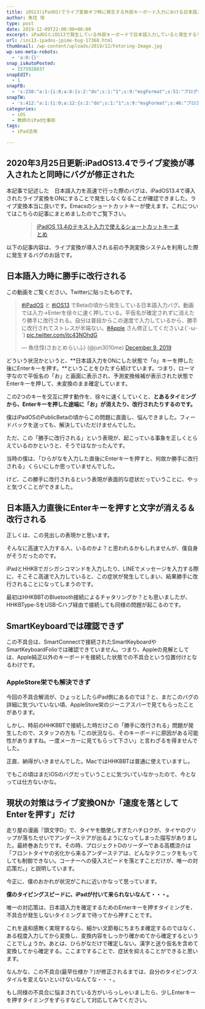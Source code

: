 ```yaml
---
title: iOS13(iPadOS)でライブ変換オフ時に発生する外部キーボード入力における日本語入力バグ
author: 魚住 惇
type: post
date: 2019-12-09T22:00:00+00:00
excerpt: iPadOSとiOS13で発生している外部キーボードで日本語入力していると発生する不具合について書きました
url: /ios13-ipados-jpime-bug-17368.html
thumbnail: /wp-content/uploads/2019/12/Fotoring-Image.jpg
wp-seo-meta-robots:
  - 'a:0:{}'
snap_isAutoPosted:
  - 1575928837
snapEdIT:
  - 1
snapFB:
  - 's:238:"a:1:{i:0;a:8:{s:2:"do";s:1:"1";s:9:"msgFormat";s:51:"ブログを更新しました！%TITLE% %SITENAME%";s:8:"postType";s:1:"A";s:9:"isAutoImg";s:1:"A";s:8:"imgToUse";s:0:"";s:9:"isAutoURL";s:1:"A";s:8:"urlToUse";s:0:"";s:4:"doFB";i:0;}}";'
snapTW:
  - 's:412:"a:1:{i:0;a:12:{s:2:"do";s:1:"1";s:9:"msgFormat";s:46:"ブログを更新しました: %TITLE%  %URL%";s:8:"attchImg";s:1:"1";s:9:"isAutoImg";s:1:"A";s:8:"imgToUse";s:0:"";s:9:"isAutoURL";s:1:"A";s:8:"urlToUse";s:0:"";s:4:"doTW";i:0;s:8:"isPosted";s:1:"1";s:4:"pgID";s:19:"1204158939056631808";s:7:"postURL";s:56:"https://twitter.com/jun3010me/status/1204158939056631808";s:5:"pDate";s:19:"2019-12-09 22:00:38";}}";'
categories:
  - iOS
  - 教師のiPad仕事術
tags:
  - iPad活用

---
```

## 2020年3月25日更新:iPadOS13.4でライブ変換が導入されたと同時にバグが修正された

本記事で記述した　日本語入力を高速で行った際のバグは、iPadOS13.4で導入されたライブ変換をONにすることで発生しなくなることが確認できました。ライブ変換本当に良いです。Emacsのショートカットキーが使えます。これについてはこちらの記事にまとめましたのでご覧下さい。<figure class="wp-block-embed is-type-rich is-provider-wp-oembed-blog-card">

<div class="wp-block-embed__wrapper">
  <blockquote class="wp-embedded-content" data-secret="T0moFLLARv">
    <a href="http://jun3010.me/ipados-emacs-shortcutkey-17641.html">iPadOS 13.4のテキスト入力で使えるショートカットキーまとめ</a>
  </blockquote>
</div></figure> 

以下の記事内容は、ライブ変換が導入される前の予測変換システムを利用した際に発生するバグのお話です。

## 日本語入力時に勝手に改行される

この動画をご覧ください。Twitterに貼ったものです。

<blockquote class="twitter-tweet">
  <p dir="ltr" lang="ja">
    <a href="https://twitter.com/hashtag/iPadOS?src=hash&ref_src=twsrc%5Etfw">#iPadOS</a> と <a href="https://twitter.com/hashtag/iOS13?src=hash&ref_src=twsrc%5Etfw">#iOS13</a> でBetaの頃から発生している日本語入力バグ。動画では入力→Enterを徐々に速く押している。平仮名が確定されずに消えたり勝手に改行される。自分は普段からこの速度で入力しているから、勝手に改行されてストレスが半端ない。<a href="https://twitter.com/hashtag/Apple?src=hash&ref_src=twsrc%5Etfw">#Apple</a> さん修正してくださいよ(´･ω･`) <a href="https://t.co/itc43NOhdG">pic.twitter.com/itc43NOhdG</a>
  </p>— 魚住惇(さおとめらいふ) (@jun3010me) 
  <a href="https://twitter.com/jun3010me/status/1203982120957296640?ref_src=twsrc%5Etfw">December 9, 2019</a>
</blockquote>

どういう状況かというと、**日本語入力をONにした状態で「o」キーを押した後にEnterキーを押す。**ということをひたすら続けています。つまり、<span class="smb-highlighter">ローマ字なので平仮名の「お」と画面に表示され、予測変換候補が表示された状態でEnterキーを押して、未変換のまま確定</span>しています。

この2つのキーを交互に押す動作を、徐々に速くしていくと、**とあるタイミングから、Enterキーを押した途端に「お」が消えたり、改行されたりするのです。**

僕はiPadOSのPublicBetaの頃からこの問題に直面し、悩んできました。フィードバックを送っても、解決していただけませんでした。

ただ、この「勝手に改行される」という表現が、起こっている事象を正しくとらえているのかというと、そうではなかったんです。

当時の僕は、「ひらがなを入力した直後にEnterキーを押すと、何故か勝手に改行される」くらいにしか思っていませんでした。

けど、この勝手に改行されるという表現が表面的な症状だっていうことに、やっと気づくことができました。

## 日本語入力直後にEnterキーを押すと文字が消える＆改行される

正しくは、この見出しの表現かと思います。

そんなに高速で入力する人、いるのかよ？と思われるかもしれませんが、僕自身がそうだったのです。

iPadとHHKBでガシガシコマンドを入力したり、LINEでメッセージを入力する際に、<span class="smb-highlighter">そこそこ高速で入力していると、この症状が発生</span>してしまい、結果勝手に改行されることになってしまうのです。

最初はHHKBBTのBluetooth接続によるチャタリングか？とも思いましたが、HHKBType-SをUSB-Cハブ経由で接続しても同様の問題が起こるのです。

## SmartKeyboardでは確認できず

この不具合は、SmartConnectで接続されたSmartKeyboardやSmartKeyboardFolioでは確認できていません。つまり、Appleの見解としては、Apple純正以外のキーボードを接続した状態での不具合という位置付けとなるわけです。

### AppleStore栄でも解決できず

今回の不具合解消が、ひょっとしたらiPad側にあるのでは？と、まだこのバグの詳細に気づいていない頃、AppleStore栄のジーニアスバーで見てもらったことがあります。

しかし、時前のHHKBBTで接続した時だけこの「勝手に改行される」問題が発生したので、スタッフの方も「この状況なら、そのキーボードに原因がある可能性がありますね。一度メーカーに見てもらって下さい」と言わざるを得ませんでした。

正直、納得がいきませんでした。MacではHHKBBTは普通に使えていますし。

でもこの頃はまだiOSのバグだっていうことに気づいていなかったので、今となっては仕方ないかな。

## 現状の対策はライブ変換ONか「速度を落としてEnterを押す」だけ

走り屋の漫画『頭文字D』で、タイヤを酷使しすぎたハチロクが、タイヤのグリップが落ちたせいでアンダーステアが出るようになってしまった描写がありました。最終巻あたりです。その時、プロジェクトDのリーダーである高橋涼介は<span class="smb-highlighter">「フロントタイヤの劣化から来るアンダーステアは、どんなテクニックをもってしても制御できない。コーナーへの侵入スピードを落とすことだけが、唯一の対応策だ。」</span>と説明しています。

今正に、僕のおかれが状況がこれに近いかなって思っています。

**僕のタイピングスピードに、iPadが付いて来られないなんて・・・。**

唯一の対応策は、<span class="smb-highlighter">日本語入力を確定するためのEnterキーを押すタイミングを、不具合が発生しないタイミングまで待ってから押すこと</span>です。

これを違和感無く実現するなら、細かい文節毎にちまちま確定するのではなく、ある程度入力してから変換し、変換内容をしっかり確かめてから確定するということでしょうか。あとは、ひらがなだけで確定しない。漢字と送り仮名を含めて変換してから確定する。ここまですることで、症状を抑えることができると思います。

なんかな、この不具合(最早仕様か？)が修正されるまでは、自分のタイピングスタイルを変えないといけないなんてな・・・。

もし同様の不具合に悩まされている方がいらっしゃいましたら、少しEnterキーを押すタイミングをずらすなどして対応してみてください。